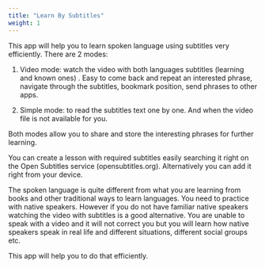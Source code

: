 ```yaml
---
title: "Learn By Subtitles"
weight: 1
---
```


This app will help you to learn spoken language using subtitles very efficiently.
There are 2 modes:

1. Video mode: watch the video with both languages subtitles (learning and known ones) . Easy to come back and repeat an interested phrase, navigate through the subtitles, bookmark position, send phrases to other apps.

2. Simple mode: to read the subtitles text one by one. And when the video file is not available for you.

Both modes allow you to share and store the interesting phrases for further learning.

You can create a lesson with required subtitles easily searching it right on the Open Subtitles service (opensubtitles.org). Alternatively you can add it right from your device.

The spoken language is quite different from what you are learning from books and other traditional ways to learn languages. You need to practice with native speakers. However if you do not have familiar native speakers watching the video with subtitles is a good alternative. You are unable to speak with a video and it will not correct you but you will learn how native speakers speak in real life and different situations, different social groups etc.

This app will help you to do that efficiently.
